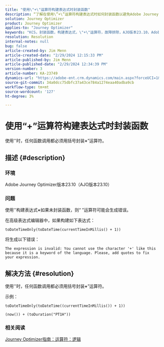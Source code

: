 ```yaml
---
title: "使用\"+\"运算符构建表达式时封装函数"
description: “了解在使用\”+\”运算符构建表达式时如何封装函数以避免Adobe Journey Optimizer版本23.10中的错误。”
solution: Journey Optimizer
product: Journey Optimizer
applies-to: "Journey Optimizer"
keywords: "KCS，封装函数，构建表达式，\"+\"运算符，故障排除，AJO版本23.10，Adobe Journey Optimizer版本23.10"
resolution: Resolution
internal-notes: null
bug: false
article-created-by: Jim Menn
article-created-date: "2/29/2024 12:15:33 PM"
article-published-by: Jim Menn
article-published-date: "2/29/2024 12:34:39 PM"
version-number: 3
article-number: KA-23749
dynamics-url: "https://adobe-ent.crm.dynamics.com/main.aspx?forceUCI=1&pagetype=entityrecord&etn=knowledgearticle&id=064c0037-fcd6-ee11-9079-6045bd006268"
source-git-commit: 34a0dcc75dbfc37a43ce784a1274eaa40adba9cb
workflow-type: tm+mt
source-wordcount: '127'
ht-degree: 3%

---
```


# 使用“+”运算符构建表达式时封装函数


使用&#39;&#39;时，任何函数调用都必须用括号封装<b>+</b>”运算符。

## 描述 {#description}


### 环境

Adobe Journey Optimizer版本23.10（AJO版本23.10）

### 问题

使用&#39;&#39;构建表达式<b>+</b>如果未封装函数，则“ ”运算符可能会生成错误。

在高级表达式编辑器中，如果构建如下表达式：


```
toDateTimeOnly(toDateTime(currentTimeInMillis() + 1))
```


将生成以下错误：


```
The expression is invalid: You cannot use the character '+' like this because it is a keyword of the language. Please, add quotes to fix your expression.
```



## 解决方法 {#resolution}


使用&#39;&#39;时，任何函数调用都必须用括号封装<b>+</b>”运算符。

示例：


```
toDateTimeOnly(toDateTime((currentTimeInMillis()) + 1))
```



```
(now()) + (toDuration("PT1H"))
```


### 相关阅读

[Journey Optimizer指南：运算符：逻辑](https://experienceleague.adobe.com/docs/journey-optimizer/using/orchestrate-journeys/building-advanced-conditions-journeys/syntax/operators.html#%2B-2)
